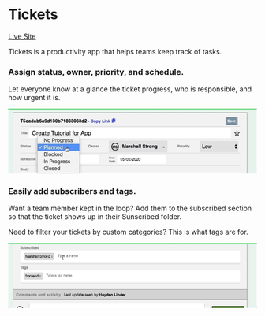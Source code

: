# Tickets

[Live Site](https://ticats.herokuapp.com/#/login)

Tickets is a productivity app that helps teams keep track of tasks. 

### Assign status, owner, priority, and schedule.
Let everyone know at a glance the ticket progress, who is responsible, and how urgent it is. 

![Ticket](readme_ticket_form.gif)

### Easily add subscribers and tags.
Want a team member kept in the loop? Add them to the subscribed section so that the ticket shows up in their Sunscribed folder. 

Need to filter your tickets by custom categories? This is what tags are for.

![Subscribed](readme_subscribed.gif)
